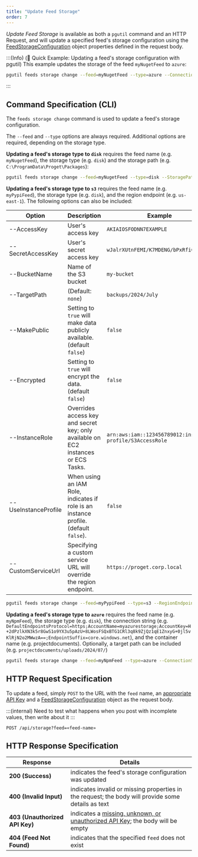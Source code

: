 ```yaml
---
title: "Update Feed Storage"
order: 7
---
```


*Update Feed Storage* is available as both a `pgutil` command and an HTTP Request, and will update a specified feed's storage configuration using the [FeedStorageConfiguration](/docs/proget/reference-api/feeds/proget-api-feeds#storage-object) object properties defined in the request body.

:::(Info) (🚀 Quick Example: Updating a feed's storage configuration with pgutil)
This example updates the storage of the feed `myNugetFeed` to `azure`:

```bash
pgutil feeds storage change --feed=myNugetFeed --type=azure --ConnectionString=DefaultEndpointsProtocol=https;AccountName=myazurestorage;AccountKey=H+2dPzlkXN3k5r8GwS1o9YX3u5pAzU+8LWosFSQxBTG1CRl3q8k9ZjQz1qE1ZnxyG+0jl5vKlRjN2o2MWwzA==;EndpointSuffix=core.windows.net --ContainerName=projectdocuments --TargetPath=projectdocuments/uploads/2024/07/
```
:::

## Command Specification (CLI)
The `feeds storage change` command is used to update a feed's storage configuration.

The `--feed` and `--type` options are always required. Additional options are required, depending on the storage type.

**Updating a feed's storage type to `disk`** requires the feed name (e.g. `myNugetFeed`), the storage type (e.g. `disk`) and the storage path (e.g. `C:\ProgramData\Proget\Packages`):

```bash
pgutil feeds storage change --feed=myNugetFeed --type=disk --StoragePath=C:\ProgramData\Proget\Packages
```

**Updating a feed's storage type to `s3`** requires the feed name (e.g. `myPypiFeed`), the storage type (e.g. `disk`), and the region endpoint (e.g. `us-east-1`). The following options can also be included:

| Option | Description | Example
| --- | --- | --- |
| --AccessKey | User's access key | `AKIAIOSFODNN7EXAMPLE` |
| --SecretAccessKey | User's secret access key | `wJalrXUtnFEMI/K7MDENG/bPxRfiCYKEY` |
| --BucketName | Name of the S3 bucket | `my-bucket` |
| --TargetPath | (Default: `none`) | `backups/2024/July`|
| --MakePublic | Setting to `true` will make data publicly available. (default `false`) | `false` |
| --Encrypted | Setting to `true` will encrypt the data. (default `false`) | `false` |
| --InstanceRole | Overrides access key and secret key; only available on EC2 instances or ECS Tasks. | `arn:aws:iam::123456789012:instance-profile/S3AccessRole` |
| --UseInstanceProfile | When using an IAM Role, indicates if role is an instance profile. (default `false`). | `false` |
| --CustomServiceUrl | Specifying a custom service URL will override the region endpoint. | `https://proget.corp.local` |

```bash
pgutil feeds storage change --feed=myPypiFeed --type=s3 --RegionEndpoint=us-east-1 --AccessKey=AKIAIOSFODNN7EXAMPLE --SecretAccessKey=wJalrXUtnFEMI/K7MDENG/bPxRfiCYKEY
```

**Updating a feed's storage type to `azure`** requires the feed name (e.g. `myNpmFeed`), the storage type (e.g. `disk`), the connection string (e.g. `DefaultEndpointsProtocol=https;AccountName=myazurestorage;AccountKey=H+2dPzlkXN3k5r8GwS1o9YX3u5pAzU+8LWosFSQxBTG1CRl3q8k9ZjQz1qE1ZnxyG+0jl5vKlRjN2o2MWwzA==;EndpointSuffix=core.windows.net`), and the container name (e.g. projectdocuments). Optionally, a target path can be included (e.g. `projectdocuments/uploads/2024/07/`)

```bash
pgutil feeds storage change --feed=myNpmFeed --type=azure --ConnectionString=DefaultEndpointsProtocol=https;AccountName=myazurestorage;AccountKey=H+2dPzlkXN3k5r8GwS1o9YX3u5pAzU+8LWosFSQxBTG1CRl3q8k9ZjQz1qE1ZnxyG+0jl5vKlRjN2o2MWwzA==;EndpointSuffix=core.windows.net --ContainerName=projectdocuments --TargetPath=projectdocuments/uploads/2024/07/
```

## HTTP Request Specification
To update a feed, simply `POST` to the URL with the `feed` name, an [appropriate API Key](/docs/proget/reference-api/feeds/proget-api-feeds#authentication) and a [FeedStorageConfiguration](/docs/proget/reference-api/feeds/proget-api-feeds#storage-object) object as the request body.

:::(internal)
Need to test what happens when you post with incomplete values, then write about it
:::

```plaintext
POST /api/storage?feed=«feed-name»
```

## HTTP Response Specification

| Response | Details |
|---|---|
| **200 (Success)** | indicates the feed's storage configuration was updated |
| **400 (Invalid Input)** | indicates invalid or missing properties in the request; the body will provide some details as text |
| **403 (Unauthorized API Key)** | indicates a [missing, unknown, or unauthorized API Key](/docs/proget/reference-api/feeds/proget-api-feeds#authentication); the body will be empty |
| **404 (Feed Not Found)** | indicates that the specified `feed` does not exist |
